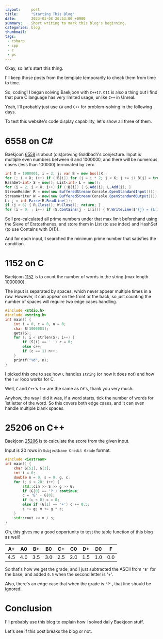 ```yaml
---
layout:     post
title:      "Starting This Blog"
date:       2023-03-08 20:53:00 +0900
summary:    Short writing to mark this blog's beginning.
categories: blog
thumbnail: 
tags:
 - csharp
 - cpp
 - c
 - ps
---
```



Okay, so let's start this thing.

I'll keep those posts from the template temporarily to check them from time to time.

So, coding! I began solving Baekjoon with `C++17`.
`C11` is also a thing but I find that pure C language has very limited usage, unlike `C++` in Unreal.

Yeah, I'll probably just use `C#` and `C++` for problem-solving in the following days.

To test this website's code display capability, let's show all three of them.

# 6558 on C#

Baekjoon [6558][B6558] is about (dis)proving Goldbach's conjecture.
Input is multiple even numbers between 6 and 1000000, and there will be numerous cases (less than 100000) terminated by zero.

```csharp
int X = 1000001, i = 2, j; var B = new bool[X];
for (; i < X; i++) if (!B[i]) for (j = i * 2; j < X; j += i) B[j] = true;
HashSet<int> S = new(); List<int> L = new();
for (i = 2; i < X; i++) if (!B[i]) { S.Add(i); L.Add(i); }
StreamReader R = new(new BufferedStream(Console.OpenStandardInput()));
StreamWriter W = new(new BufferedStream(Console.OpenStandardOutput()));
L: j = int.Parse(R.ReadLine());
if (j < 6) { R.Close(); W.Close(); return; }
for (i = 0; ; i++) if (S.Contains(j - L[i])) { W.WriteLine($"{j} = {L[i]} + {j - L[i]}"); goto L; }
```

So I pre-calculated all prime numbers under that max limit beforehand using the Sieve of Eratosthenes,
and store them in List (to use index) and HashSet (to use Contains with O(1)).

And for each input, I searched the minimum prime number that satisfies the condition.


# 1152 on C

Baekjoon [1152][B1152] is to count the number of words in the string (max length 1000000).

The input is separated by spaces, which never appear multiple times in a row.
However, it can appear on the front or the back, so just counting the number of spaces will require two edge cases handling.

```c
#include <stdio.h>
#include <string.h>
int main() {
	int i = 0, c = 0, n = 0;
	char S[1000001];
	gets(S);
	for (; i < strlen(S); i++) {
		if (S[i] == ' ') c = 0;
		else c++;
		if (c == 1) n++;
	}
	printf("%d", n);
}
```

I picked this one to see how `C` handles `string` (or how it does not) and how the `for` loop works for C.

Well, `C` and `C++`'s `for` are the same as `C#`'s, thank you very much.

Anyhow, the way I did it was, if a word starts, tick the number of words for 1st letter of the word.
So this covers both edge cases, and it can even handle multiple blank spaces.


# 25206 on C++

Baekjoon [25206][B25206] is to calculate the score from the given input.

Input is 20 rows in `SubjectName Credit Grade` format.

```cpp
#include <iostream>
int main() {
	char S[51], G[3];
	int i = 0;
	double m = 0, s = 0, g, c;
	for (; i < 20; i++) {
		std::cin >> S >> g >> G;
		if (G[0] == 'P') continue;
		c = 'E' - G[0];
		if (c < 0) c = 0;
		else if (G[1] == '+') c += 0.5;
		s += g; m += g * c;
	}
	std::cout << m / s;
}
```

Oh, this gives me a good opportunity to test the table function of this blog as well!

|  A+ | A0  | B+  | B0  | C+  | C0  | D+  | D0  | F   |
|:---:|-----|-----|-----|-----|-----|-----|-----|-----|
| 4.5 | 4.0 | 3.5 | 3.0 | 2.5 | 2.0 | 1.5 | 1.0 | 0.0 |

So that's how we get the grade, and I just subtracted the ASCII from `'E'` for the base,
and added `0.5` when the second letter is '+'.

Also, there's an edge case that when the grade is `'P'`, that line should be ignored.

# Conclusion

I'll probably use this blog to explain how I solved daily Baekjoon stuff.

Let's see if this post breaks the blog or not.


[B6558]: https://www.acmicpc.net/problem/6588
[B1152]: https://www.acmicpc.net/problem/1152
[B25206]: https://www.acmicpc.net/problem/25206
